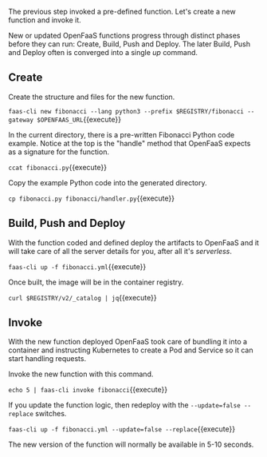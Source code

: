 The previous step invoked a pre-defined function. Let's create a new function and invoke it.

New or updated OpenFaaS functions progress through distinct phases before they can run: Create, Build, Push and Deploy. The later Build, Push and Deploy often is converged into a single _up_ command.

## Create ##

Create the structure and files for the new function.

`faas-cli new fibonacci --lang python3 --prefix $REGISTRY/fibonacci --gateway $OPENFAAS_URL`{{execute}}

In the current directory, there is a pre-written Fibonacci Python code example. Notice at the top is the "handle" method that OpenFaaS expects as a signature for the function.

`ccat fibonacci.py`{{execute}}

Copy the example Python code into the generated directory.

`cp fibonacci.py fibonacci/handler.py`{{execute}}

## Build, Push and Deploy ##

With the function coded and defined deploy the artifacts to OpenFaaS and it will take care of all the server details for you, after all it's _serverless_.

`faas-cli up -f fibonacci.yml`{{execute}}

Once built, the image will be in the container registry.

`curl $REGISTRY/v2/_catalog | jq`{{execute}}

## Invoke ##

With the new function deployed OpenFaaS took care of bundling it into a container and instructing Kubernetes to create a Pod and Service so it can start handling requests.

Invoke the new function with this command.

`echo 5 | faas-cli invoke fibonacci`{{execute}}

If you update the function logic, then redeploy with the `--update=false --replace` switches.

`faas-cli up -f fibonacci.yml --update=false --replace`{{execute}}

The new version of the function will normally be available in 5-10 seconds.
